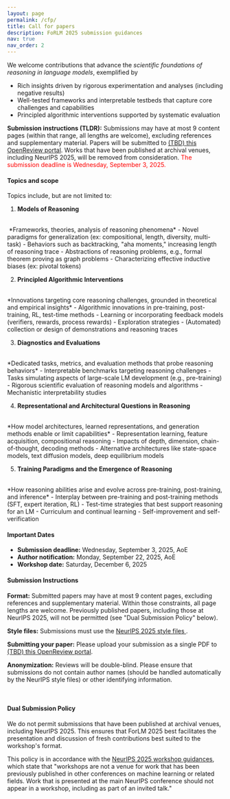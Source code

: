 ```yaml
---
layout: page
permalink: /cfp/
title: Call for papers
description: FoRLM 2025 submission guidances
nav: true
nav_order: 2
---
```


We welcome contributions that advance the *scientific foundations of reasoning in language models*, exemplified by
- Rich insights driven by rigorous experimentation and analyses (including negative results)
- Well-tested frameworks and interpretable testbeds that capture core challenges and capabilities
- Principled algorithmic interventions supported by systematic evaluation

**Submission instructions (TLDR):** Submissions may have at most 9 content pages (within that range, all lengths are welcome), excluding references and supplementary material.
Papers will be submitted to <a href="https://openreview.net/">(TBD) this OpenReview portal</a>.
Works that have been published at archival venues, including NeurIPS 2025, will be removed from consideration.
<span style="color:red">The submission deadline is Wednesday, September 3, 2025.</span>

#### Topics and scope

Topics include, but are not limited to:

1. **Models of Reasoning**
<br>
  &nbsp;*Frameworks, theories, analysis of reasoning phenomena*
  - Novel paradigms for generalization (ex: compositional, length, diversity, multi-task)
  - Behaviors such as backtracking, "aha moments," increasing length of reasoning trace
  - Abstractions of reasoning problems, e.g., formal theorem proving as graph problems
  - Characterizing effective inductive biases (ex: pivotal tokens)

2. **Principled Algorithmic Interventions**
<br>
*Innovations targeting core reasoning challenges, grounded in theoretical and empirical insights*
  - Algorithmic innovations in pre-training, post-training, RL, test-time methods
  - Learning or incorporating feedback models (verifiers, rewards, process rewards)
  - Exploration strategies
  - (Automated) collection or design of demonstrations and reasoning traces 

3. **Diagnostics and Evaluations**
<br>
*Dedicated tasks, metrics, and evaluation methods that probe reasoning behaviors*
  - Interpretable benchmarks targeting reasoning challenges
  - Tasks simulating aspects of large-scale LM development (e.g., pre-training)
  - Rigorous scientific evaluation of reasoning models and algorithms
  - Mechanistic interpretability studies

4. **Representational and Architectural Questions in Reasoning**
<br>
*How model architectures, learned representations, and generation methods enable or limit capabilities*
  - Representation learning, feature acquisition, compositional reasoning
  - Impacts of depth, dimension, chain-of-thought, decoding methods
  - Alternative architectures like state-space models, text diffusion models, deep equilibrium models

5. **Training Paradigms and the Emergence of Reasoning**
<br>
*How reasoning abilities arise and evolve across pre-training, post-training, and inference*
  - Interplay between pre-training and post-training methods (SFT, expert iteration, RL)
  - Test-time strategies that best support reasoning for an LM
  - Curriculum and continual learning 
  - Self-improvement and self-verification


#### Important Dates

- **Submission deadline:** Wednesday, September 3, 2025, AoE
- **Author notification:** Monday, September 22, 2025, AoE
- **Workshop date:** Saturday, December 6, 2025


#### Submission Instructions

**Format:** Submitted papers may have at most 9 content pages, excluding references and supplementary material.
Within those constraints, all page lengths are welcome.
Previously published papers, including those at NeurIPS 2025, will not be permitted (see "Dual Submission Policy" below).

**Style files:** Submissions must use the <a href="https://media.neurips.cc/Conferences/NeurIPS2025/Styles.zip"> NeurIPS 2025 style files </a>.

**Submitting your paper:** Please upload your submission as a single PDF to <a href="https://openreview.net/">(TBD) this OpenReview portal</a>. 

**Anonymization:** Reviews will be double-blind. Please ensure that submissions do not contain author names (should be handled automatically by the NeurIPS style files) or other identifying information.

<br>

#### Dual Submission Policy

We do not permit submissions that have been published at archival venues, including NeurIPS 2025.
This ensures that ForLM 2025 best facilitates the presentation and discussion of fresh contributions best suited to the workshop's format.

This policy is in accordance with the
<a href="https://neurips.cc/Conferences/2025/CallForWorkshopsGuidance">NeurIPS 2025 workshop guidances</a>, which state that "workshops are not a venue for work that has been previously published in other conferences on machine learning or related fields. Work that is presented at the main NeurIPS conference should not appear in a workshop, including as part of an invited talk."

